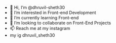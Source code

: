 - 👋 Hi, I’m @dhruvil-sheth30
- 👀 I’m interested in Front-end Development
- 🌱 I’m currently learning Front-end
- 💞️ I’m looking to collaborate on Front-End Projects
- 📫 Reach me at my instagram
- my ig dhruvil_sheth30
<!---
dhruvil-sheth30/dhruvil-sheth30 is a ✨ special ✨ repository because its `README.md` (this file) appears on your GitHub profile.
You can click the Preview link to take a look at your changes.
--->
